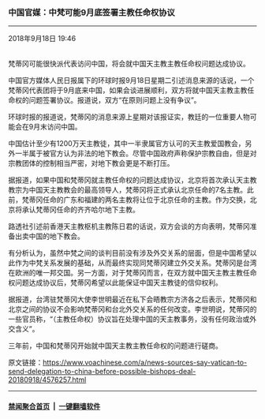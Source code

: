 ### 中国官媒：中梵可能9月底签署主教任命权协议
------------------------

<div class="published">
 <span class="date" title="中国时间">
  <time datetime="2018-09-18T19:46:07+08:00">
   2018年9月18日 19:46
  </time>
 </span>
</div>
<br/>
<div class="wsw">
 <p>
  梵蒂冈可能很快派代表访问中国，将会就中国天主教主教任命权问题达成协议。
 </p>
 <p>
  中国官方媒体人民日报属下的环球时报9月18日星期二引述消息来源的话说，一个梵蒂冈代表团将于9月底来中国，如果会谈进展顺利，双方将就中国天主教主教任命权的问题签署协议。报道说，双方“在原则问题上没有争议”。
 </p>
 <p>
  环球时报的报道说，梵蒂冈的消息来源上星期对该报证实，教廷的一位重要人物可能会在9月末访问中国。
 </p>
 <p>
  中国估计至少有1200万天主教徒，其中一半隶属官方认可的天主教爱国教会，另外一半属于被官方认为非法的地下教会。尽管中国政府声称保护宗教自由，但是对宗教团体的控制相当严密，对地下教会更是不断打压。
 </p>
 <p>
  据报道，如果中国和梵蒂冈就主教任命权的问题达成协议，北京将首次承认天主教教宗为中国天主教教会的最高领导人，梵蒂冈将正式承认北京任命的7名主教。此前，梵蒂冈任命的广东和福建的两名主教将让位于北京任命的主教。作为交换，北京将承认梵蒂冈任命的齐齐哈尔地下主教。
 </p>
 <p>
  路透社引述前香港天主教枢机主教陈日君的话说，双方会谈的方向表明，梵蒂冈准备出卖中国的地下教会。
 </p>
 <p>
  有分析认为，虽然中梵之间的谈判目前没有涉及外交关系的层面，但是中国希望以此作为中梵关系发展的基础，从而最终实现同梵蒂冈建立外交关系。梵蒂冈是台湾在欧洲的唯一邦交国。另一方面，对于梵蒂冈而言，在双方就中国天主教主教任命权问题达成协议后，梵蒂冈希望以此能保证中国天主教徒的信仰权利。
 </p>
 <p>
  据报道，台湾驻梵蒂冈大使李世明最近在私下会晤教宗方济各之后表示，梵蒂冈和北京之间的协议不会影响梵蒂冈和台北外交关系的任何改变。李世明说，梵蒂冈的一些官员称，“（主教任命权）协议旨在处理中国的天主教事务，没有任何政治或外交含义”。
 </p>
 <p>
  三年前，中国和梵蒂冈开始就中国天主教主教任命权的问题进行磋商。
 </p>
</div>

原文链接：https://www.voachinese.com/a/news-sources-say-vatican-to-send-delegation-to-china-before-possible-bishops-deal-20180918/4576257.html


------------------------
#### [禁闻聚合首页](https://github.com/gfw-breaker/banned-news/blob/master/README.md) &nbsp;|&nbsp;  [一键翻墙软件](https://github.com/gfw-breaker/nogfw/blob/master/README.md)